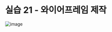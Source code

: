 # 실습 21 - 와이어프레임 제작
![image](https://github.com/user-attachments/assets/0f21ef1b-1593-429e-abd4-3d25371a49cf)
